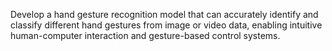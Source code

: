 Develop a hand gesture recognition model that can accurately identify and classify different hand gestures from image or video data, enabling intuitive human-computer interaction and gesture-based control systems.
